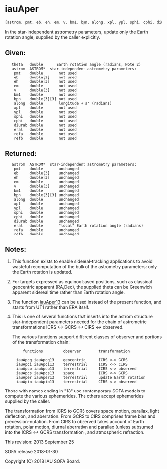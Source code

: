 # iauAper

```js
[astrom, pmt, eb, eh, em, v, bm1, bpn, along, xpl, ypl, sphi, cphi, diurab, eral, refa, refb] = IAU.aper(theta, astrom)
```

In the star-independent astrometry parameters, update only the
Earth rotation angle, supplied by the caller explicitly.

## Given:
```
   theta   double      Earth rotation angle (radians, Note 2)
   astrom  ASTROM*  star-independent astrometry parameters:
    pmt    double       not used
    eb     double[3]    not used
    eh     double[3]    not used
    em     double       not used
    v      double[3]    not used
    bm1    double       not used
    bpn    double[3][3] not used
    along  double       longitude + s' (radians)
    xpl    double       not used
    ypl    double       not used
    sphi   double       not used
    cphi   double       not used
    diurab double       not used
    eral   double       not used
    refa   double       not used
    refb   double       not used
```

## Returned:
```
   astrom  ASTROM*  star-independent astrometry parameters:
    pmt    double       unchanged
    eb     double[3]    unchanged
    eh     double[3]    unchanged
    em     double       unchanged
    v      double[3]    unchanged
    bm1    double       unchanged
    bpn    double[3][3] unchanged
    along  double       unchanged
    xpl    double       unchanged
    ypl    double       unchanged
    sphi   double       unchanged
    cphi   double       unchanged
    diurab double       unchanged
    eral   double       "local" Earth rotation angle (radians)
    refa   double       unchanged
    refb   double       unchanged
```

## Notes:

1) This function exists to enable sidereal-tracking applications to
   avoid wasteful recomputation of the bulk of the astrometry
   parameters:  only the Earth rotation is updated.

2) For targets expressed as equinox based positions, such as
   classical geocentric apparent (RA,Dec), the supplied theta can be
   Greenwich apparent sidereal time rather than Earth rotation
   angle.

3) The function [iauAper13][1] can be used instead of the present
   function, and starts from UT1 rather than ERA itself.

4) This is one of several functions that inserts into the astrom
   structure star-independent parameters needed for the chain of
   astrometric transformations ICRS <-> GCRS <-> CIRS <-> observed.

   The various functions support different classes of observer and
   portions of the transformation chain:

```
        functions         observer        transformation

     iauApcg iauApcg13    geocentric      ICRS <-> GCRS
     iauApci iauApci13    terrestrial     ICRS <-> CIRS
     iauApco iauApco13    terrestrial     ICRS <-> observed
     iauApcs iauApcs13    space           ICRS <-> GCRS
     iauAper iauAper13    terrestrial     update Earth rotation
     iauApio iauApio13    terrestrial     CIRS <-> observed
```

   Those with names ending in "13" use contemporary SOFA models to
   compute the various ephemerides.  The others accept ephemerides
   supplied by the caller.

   The transformation from ICRS to GCRS covers space motion,
   parallax, light deflection, and aberration.  From GCRS to CIRS
   comprises frame bias and precession-nutation.  From CIRS to
   observed takes account of Earth rotation, polar motion, diurnal
   aberration and parallax (unless subsumed into the ICRS <-> GCRS
   transformation), and atmospheric refraction.

This revision:   2013 September 25

SOFA release 2018-01-30

Copyright (C) 2018 IAU SOFA Board.

[1]: iau.aper13.md
